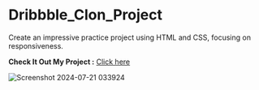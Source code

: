 # Dribbble_Clon_Project

Create an impressive practice project using HTML and CSS, focusing on responsiveness.

**Check It Out My Project :** [Click here](https://sanketp100.github.io/Dribbble_clone/)

![Screenshot 2024-07-21 033924](https://github.com/user-attachments/assets/cd69fb00-edff-47df-8b02-587391980709)
